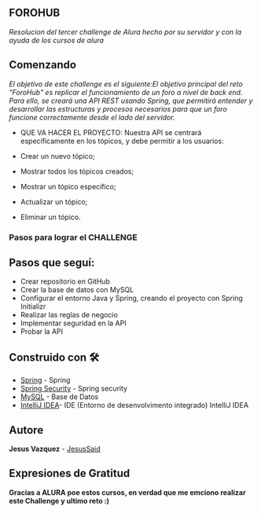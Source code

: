 ## FOROHUB 

_Resolucion del tercer challenge de Alura hecho por su servidor y con la ayuda de los cursos de alura_

## Comenzando

_El objetivo de este challenge es el siguiente:El objetivo principal del reto "ForoHub" es replicar el funcionamiento de un foro a nivel de back end. Para ello, se creará una API REST usando Spring, que permitirá
entender y desarrollar las estructuras y procesos necesarios para que un foro funcione correctamente desde el lado del servidor._

* QUE VA HACER EL PROYECTO:  Nuestra API se centrará específicamente en los tópicos, y debe permitir a los usuarios:

* Crear un nuevo tópico;

* Mostrar todos los tópicos creados;

* Mostrar un tópico específico;

* Actualizar un tópico;

* Eliminar un tópico.

### Pasos para lograr el CHALLENGE

## Pasos que seguí:
* Crear repositorio en GitHub
* Crear la base de datos con MySQL
* Configurar el entorno Java y Spring, creando el proyecto con Spring Initializr
* Realizar las reglas de negocio
* Implementar seguridad en la API
* Probar la API


## Construido con 🛠️
* [Spring](https://start.spring.io/) - Spring
* [Spring Security]( https://spring.io/projects/spring-security) - Spring security
* [MySQL](https://dev.mysql.com/downloads/installer/) - Base de Datos 
* [IntelliJ IDEA](https://www.jetbrains.com/es-es/idea/download/?section=windows)- IDE (Entorno de desenvolvimento integrado) IntelliJ IDEA

## Autore
**Jesus Vazquez**  - [JesusSaid](https://github.com/JesusSaid)

## Expresiones de Gratitud

**Gracias a ALURA poe estos cursos, en verdad que me emciono realizar este Challenge y ultimo reto :)**


